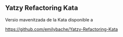 Yatzy Refactoring Kata
----------------------

Versio mavenitzada de la Kata disponible a

https://github.com/emilybache/Yatzy-Refactoring-Kata 